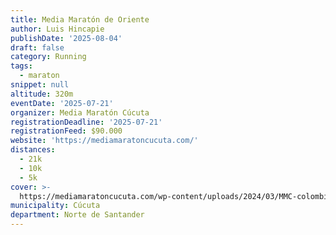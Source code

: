 ```yaml
---
title: Media Maratón de Oriente
author: Luis Hincapie
publishDate: '2025-08-04'
draft: false
category: Running
tags:
  - maraton
snippet: null
altitude: 320m
eventDate: '2025-07-21'
organizer: Media Maratón Cúcuta
registrationDeadline: '2025-07-21'
registrationFeed: $90.000
website: 'https://mediamaratoncucuta.com/'
distances:
  - 21k
  - 10k
  - 5k
cover: >-
  https://mediamaratoncucuta.com/wp-content/uploads/2024/03/MMC-colombia-cucuta.webp
municipality: Cúcuta
department: Norte de Santander
---
```


